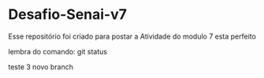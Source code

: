 # Desafio-Senai-v7
Esse repositório foi criado para postar a Atividade do modulo 7
esta perfeito

lembra do comando: git status

teste 3 novo branch
